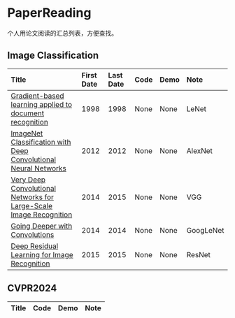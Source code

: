 # PaperReading
个人用论文阅读的汇总列表，方便查找。

## Image Classification
| Title | First Date | Last Date | Code | Demo | Note |
|:------|:-----------|:----------|:-----|:-----|:-----|
| [Gradient-based learning applied to document recognition](https://ieeexplore.ieee.org/stamp/stamp.jsp?tp=&arnumber=726791) | 1998 | 1998 | None | None | LeNet |
| [ImageNet Classification with Deep Convolutional Neural Networks](https://proceedings.neurips.cc/paper_files/paper/2012/file/c399862d3b9d6b76c8436e924a68c45b-Paper.pdf) | 2012 | 2012 | None | None | AlexNet |
| [Very Deep Convolutional Networks for Large-Scale Image Recognition](https://arxiv.org/pdf/1409.1556) | 2014 | 2015 | None | None | VGG |
| [Going Deeper with Convolutions](https://arxiv.org/pdf/1409.4842) | 2014 | 2014 | None | None | GoogLeNet |
| [Deep Residual Learning for Image Recognition](https://arxiv.org/pdf/1512.03385) | 2015 | 2015 | None | None | ResNet |

## CVPR2024
| Title | Code | Demo | Note |
|:------|:-----|:-----|:-----|
